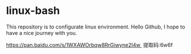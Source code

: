linux-bash
=========

This repository is to configurate linux environment.
Hello Github, I hope to have a nice journey with you.



https://pan.baidu.com/s/1WXAWOrbqw8RrGiwyne2I4w 
提取码:6w6f
